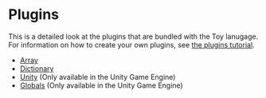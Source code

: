 # Plugins

This is a detailed look at the plugins that are bundled with the Toy lanugage. For information on how to create your own plugins, see [the plugins tutorial](tutorial_plugins.md).

* [Array](reference_plugins_array.md)
* [Dictionary](reference_plugins_dictionary.md)
* [Unity](reference_unity.md) (Only available in the Unity Game Engine)
* [Globals](reference_plugins_globals.md) (Only available in the Unity Game Engine)

